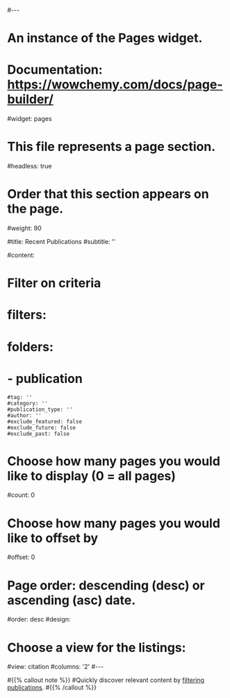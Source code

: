 #---
# An instance of the Pages widget.
# Documentation: https://wowchemy.com/docs/page-builder/
#widget: pages

# This file represents a page section.
#headless: true

# Order that this section appears on the page.
#weight: 90

#title: Recent Publications
#subtitle: ''

#content:
  # Filter on criteria
 # filters:
  #  folders:
   #   - publication
    #tag: ''
    #category: ''
    #publication_type: ''
    #author: ''
    #exclude_featured: false
    #exclude_future: false
    #exclude_past: false
  # Choose how many pages you would like to display (0 = all pages)
  #count: 0
  # Choose how many pages you would like to offset by
  #offset: 0
  # Page order: descending (desc) or ascending (asc) date.
  #order: desc
#design:
  # Choose a view for the listings:
  #view: citation
  #columns: '2'
#---

#{{% callout note %}}
#Quickly discover relevant content by [filtering publications](./publication/).
#{{% /callout %}}
